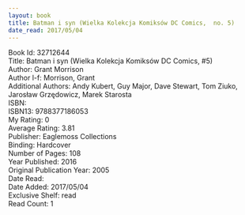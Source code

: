 ```yaml
---
layout: book
title: Batman i syn (Wielka Kolekcja Komiksów DC Comics,  no. 5)
date_read: 2017/05/04
---
```


Book Id: 32712644<br />
Title: Batman i syn (Wielka Kolekcja Komiksów DC Comics, #5)<br />
Author: Grant Morrison<br />
Author l-f: Morrison, Grant<br />
Additional Authors: Andy Kubert, Guy Major, Dave    Stewart, Tom Ziuko, Jarosław Grzędowicz, Marek Starosta<br />
ISBN: <br />
ISBN13: 9788377186053<br />
My Rating: 0<br />
Average Rating: 3.81<br />
Publisher: Eaglemoss Collections<br />
Binding: Hardcover<br />
Number of Pages: 108<br />
Year Published: 2016<br />
Original Publication Year: 2005<br />
Date Read: <br />
Date Added: 2017/05/04<br />
Exclusive Shelf: read<br />
Read Count: 1<br />

